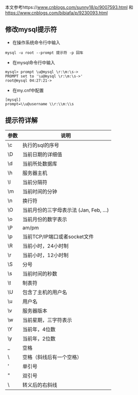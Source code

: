 本文参考https://www.cnblogs.com/sunny18/p/9007593.html
和
https://www.cnblogs.com/bibiafa/p/9230093.html
## 修改mysql提示符
- 在操作系统命令行中输入
```
mysql -u root --prompt 提示符 -p 回车
```
- 在mysql命令行中输入
```
mysql> prompt \u@mysql \r:\m:\s->
PROMPT set to '\u@mysql \r:\m:\s->'
root@mysql 04:27:21->
```
- 在my.cnf中配置
```
[mysql]
prompt=\\u@username \\r:\\m:\\s
```
## 提示符详解
参数|说明
---|---
\c | 执行的sql的序号
\D|当前日期的详细值
\d|当前所处数据库
\h|服务器主机
\l|当前分隔符
\m |当前时间的分钟
\n|  换行符
\O | 当前月份的三字母表示法 (Jan, Feb, …)
\o  |当前月份的数字表示
\P | am/pm
\p |当前TCP/IP端口或者socket文件
\R | 当前小时，24小时制
\r  |当前小时，12小时制
\S  |分号
\s  |当前时间的秒数
\t  |制表符
\U  | 包含了主机的用户名
\u |用户名
\v  |服务器版本
\w  |当前星期，三字符表示
\Y  |当前年，4位数
\y  |当前年，2位数
\_  |空格
\   |空格（斜线后有一个空格）
\'  |单引号
\"  |双引号
\\  |转义后的右斜线